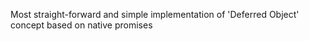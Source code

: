 Most straight-forward and simple implementation of
'Deferred Object' concept based on native promises
